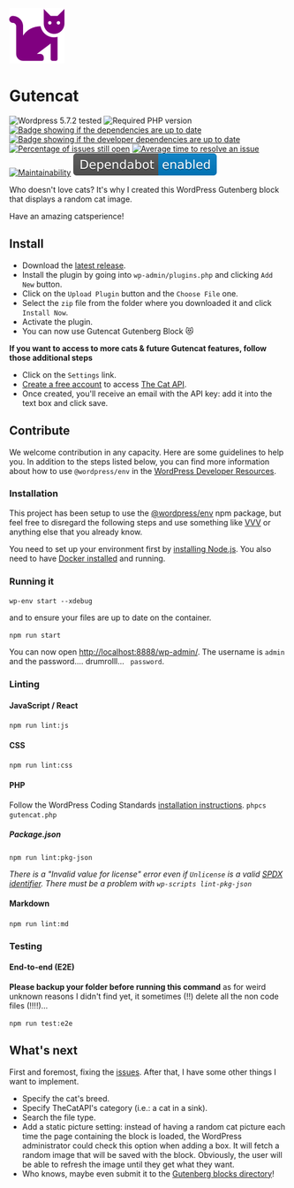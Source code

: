 ![a black cat sitting](img/logo.svg)

# Gutencat
![Wordpress 5.7.2 tested](https://img.shields.io/badge/wordpress-v5.7.2%20tested-brightgreen) ![Required PHP version](https://img.shields.io/badge/php-%3E%3D7.2-blue) [![Badge showing if the dependencies are up to date](https://status.david-dm.org/gh/fharper/gutencat.svg)](https://david-dm.org/fharper/gutencat "Up to date or out of date") [![Badge showing if the developer dependencies are up to date](https://status.david-dm.org/gh/fharper/gutencat.svg?type=dev)](https://david-dm.org/fharper/gutencat?type=dev "Up to date or out of date")
[![Percentage of issues still open](http://isitmaintained.com/badge/open/fharper/gutencat.svg)](http://isitmaintained.com/project/fharper/gutencat "Percentage of issues still open") [![Average time to resolve an issue](http://isitmaintained.com/badge/resolution/fharper/gutencat.svg)](http://isitmaintained.com/project/fharper/gutencat "Average time to resolve an issue") [![Maintainability](https://api.codeclimate.com/v1/badges/b272e2922fee9d3d0233/maintainability)](https://codeclimate.com/github/fharper/gutencat/maintainability) [![Dependabot enabled](img/dependabot.svg)](https://github.com/fharper/gutencat/security/advisories)

Who doesn't love cats? It's why I created this WordPress Gutenberg block that displays a random cat image.

Have an amazing catsperience!

## Install
- Download the [latest release](https://github.com/fharper/gutencat/releases).
- Install the plugin by going into `wp-admin/plugins.php` and clicking `Add New` button.
- Click on the `Upload Plugin` button and the `Choose File` one.
- Select the `zip` file from the folder where you downloaded it and click `Install Now`.
- Activate the plugin.
- You can now use Gutencat Gutenberg Block 😻

**If you want to access to more cats & future Gutencat features, follow those additional steps**
- Click on the `Settings` link.
- [Create a free account](https://thecatapi.com/signup) to access [The Cat API](https://thecatapi.com/).
- Once created, you'll receive an email with the API key: add it into the text box and click save.



## Contribute
We welcome contribution in any capacity. Here are some guidelines to help you. In addition to the steps listed below, you can find more information about how to use `@wordpress/env` in the [WordPress Developer Resources](https://developer.wordpress.org/block-editor/reference-guides/packages/packages-env/#usage).

### Installation
This project has been setup to use the [@wordpress/env](https://developer.wordpress.org/block-editor/reference-guides/packages/packages-env/) npm package, but feel free to disregard the following steps and use something like [VVV](https://varyingvagrantvagrants.org/) or anything else that you already know.

You need to set up your environment first by [installing Node.js](https://nodejs.org/en/download/package-manager/). You also need to have [Docker installed](https://docs.docker.com/get-docker/) and running.

### Running it
`wp-env start --xdebug`

and to ensure your files are up to date on the container.

`npm run start`

You can now open [http://localhost:8888/wp-admin/](http://localhost:8888/wp-admin/). The username is `admin` and the password.... drumrolll... ` password`.

### Linting

#### JavaScript / React
`npm run lint:js`

#### CSS
`npm run lint:css`

#### PHP
Follow the WordPress Coding Standards [installation instructions](https://github.com/WordPress/WordPress-Coding-Standards#installation).
`phpcs gutencat.php`

##### Package.json
`npm run lint:pkg-json`

*There is a "Invalid value for license" error even if `Unlicense` is a valid [SPDX identifier](https://spdx.org/licenses/). There must be a problem with `wp-scripts lint-pkg-json`*

#### Markdown
`npm run lint:md`

### Testing
#### End-to-end (E2E)
**Please backup your folder before running this command** as for weird unknown reasons I didn't find yet, it sometimes (!!) delete all the non code files (!!!!)...

`npm run test:e2e`

## What's next
First and foremost, fixing the [issues](https://github.com/fharper/gutencat/issues). After that, I have some other things I want to implement.
- Specify the cat's breed.
- Specify TheCatAPI's category (i.e.: a cat in a sink).
- Search the file type.
- Add a static picture setting: instead of having a random cat picture each time the page containing the block is loaded, the WordPress administrator could check this option when adding a box. It will fetch a random image that will be saved with the block. Obviously, the user will be able to refresh the image until they get what they want.
- Who knows, maybe even submit it to the [Gutenberg blocks directory](https://github.com/WordPress/wporg-plugin-guidelines/blob/block-guidelines/blocks.md)!
